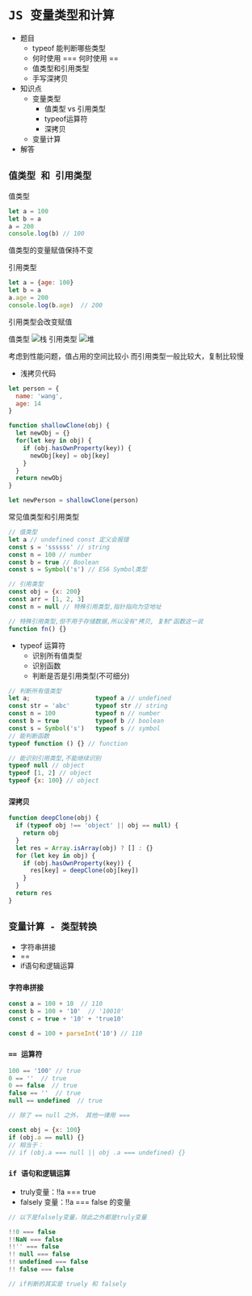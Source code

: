 # `JS 变量类型和计算`

* 题目
  * typeof 能判断哪些类型
  * 何时使用 === 何时使用 ==
  * 值类型和引用类型
  * 手写深拷贝
* 知识点
  * 变量类型
    * 值类型 vs 引用类型
    * typeof运算符
    * 深拷贝
  * 变量计算
* 解答

## `值类型 和 引用类型`

值类型

```js
let a = 100
let b = a
a = 200
console.log(b) // 100
```

值类型的变量赋值保持不变

引用类型

```js
let a = {age: 100}
let b = a
a.age = 200
console.log(b.age)  // 200
```

引用类型会改变赋值

值类型
![栈](./img/栈.png)
引用类型
![堆](./img/堆.png)

考虑到性能问题，值占用的空间比较小
而引用类型一般比较大，复制比较慢

* 浅拷贝代码

```js
let person = {
  name: 'wang',
  age: 14
}

function shallowClone(obj) {
  let newObj = {}
  for(let key in obj) {
    if (obj.hasOwnProperty(key)) {
      newObj[key] = obj[key]
    }
  }
  return newObj
}

let newPerson = shallowClone(person)
```

常见值类型和引用类型

```js
// 值类型
let a // undefined const 定义会报错
const s = 'ssssss' // string
const n = 100 // number
const b = true // Boolean
const s = Symbol('s') // ES6 Symbol类型

// 引用类型
const obj = {x: 200}
const arr = [1, 2, 3]
const n = null // 特殊引用类型,指针指向为空地址

// 特殊引用类型,但不用于存储数据,所以没有"拷贝, 复制"函数这一说
function fn() {}
```

* typeof 运算符
  * 识别所有值类型
  * 识别函数
  * 判断是否是引用类型(不可细分)

```js
// 判断所有值类型
let a;                  typeof a // undefined
const str = 'abc'       typeof str // string
const n = 100           typeof n // number
const b = true          typeof b // boolean
const s = Symbol('s')   typeof s // symbol
// 能判断函数
typeof function () {} // function

// 能识别引用类型,不能继续识别
typeof null // object
typeof [1, 2] // object
typeof {x: 100} // object
```

### `深拷贝`

```js
function deepClone(obj) {
  if (typeof obj !== 'object' || obj == null) {
    return obj
  }
  let res = Array.isArray(obj) ? [] : {}
  for (let key in obj) {
    if (obj.hasOwnProperty(key)) {
      res[key] = deepClone(obj[key])
    }
  }
  return res
}
```

## `变量计算 - 类型转换`

* 字符串拼接
* ==
* if语句和逻辑运算

### `字符串拼接`

```js
const a = 100 + 10  // 110
const b = 100 + '10'  // '10010'
const c = true + '10' + 'true10'

const d = 100 + parseInt('10') // 110
```

### `== 运算符`

```js
100 == '100' // true
0 == ''  // true
0 == false  // true
false == ''  // true
null == undefined  // true

// 除了 == null 之外， 其他一律用 === 

const obj = {x: 100}
if (obj.a == null) {}
// 相当于：
// if (obj.a === null || obj .a === undefined) {}
```

### `if 语句和逻辑运算`

* truly变量：!!a === true
* falsely 变量：!!a === false 的变量

```js
// 以下是falsely变量，除此之外都是truly变量

!!0 === false
!!NaN === false
!!'' === false
!! null === false
!! undefined === false
!! false === false

// if判断的其实是 truely 和 falsely
```
